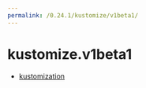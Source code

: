 ```yaml
---
permalink: /0.24.1/kustomize/v1beta1/
---
```


# kustomize.v1beta1



* [kustomization](kustomization.md)